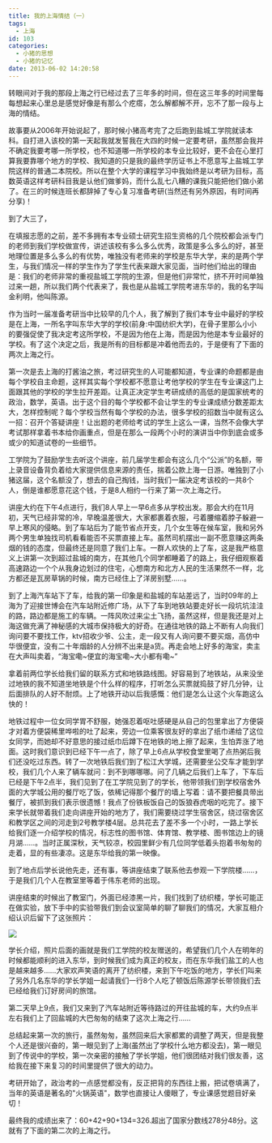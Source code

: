 ```yaml
---
title: 我的上海情结（一）
tags:
  - 上海
id: 103
categories:
  - 小猪的思想
  - 小猪的记忆
date: 2013-06-02 14:20:58
---
```


转眼间对于我的那段上海之行已经过去了三年多的时间，但在这三年多的时间里每每想起来心里总是感觉好像是有那么个疙瘩，怎么解都解不开，忘不了那一段与上海的情结。

故事要从2006年开始说起了，那时候小猪高考完了之后跑到盐城工学院就读本科。自打进入该校的第一天起我就发誓我在大四的时候一定要考研，虽然那会我并不确定我要考哪一所学校，也不知道哪一所学校的本专业比较好，更不会在心里打算我要靠哪个地方的学校、我知道的只是我的最终学历证书上不愿意写上盐城工学院这样的普通二本院校。所以在整个大学的课程学习中我始终是以考研为目标，高数英语这样考研科目我是认他们做爹妈，而什么乱七八糟的课我只能把他们做小弟了。在三的时候连班长都辞掉了专心复习准备考研(当然还有另外原因，有时间再分享)！

到了大三了，

在填报志愿的之前，差不多拥有本专业硕士研究生招生资格的几个院校都会派专门的老师到我们学校做宣传，讲述该校有多么多么优秀，政策是多么多么的好，甚至地理位置是多么多么的有优势，唯独没有老师来的学校是东华大学，来的是两个学生，与我们情况一样的学生作为了学生代表来跟大家见面，当时他们给出的理由是：我们的老师非常的重视盐城工学院的生源，但是他们非常忙，挤不开时间单独过来一趟，所以我们两个代表来了，我也是从盐城工学院考进东华的，我的名字叫金利明，他叫陈源。


作为当时一届准备考研当中比较早的几个人，我了解到了我们本专业中最好的学校是在上海，一所名字叫东华大学的学校(前身:中国纺织大学)，在骨子里那么小小的要强促使了我决定考这所学校，不是因为他在上海，而是因为他是本专业最好的学校。有了这个决定之后，我是所有的目标都是冲着他而去的，于是便有了下面的两次上海之行。

第一次是去上海的打酱油之旅，考过研究生的人可能都知道，专业课的命题都是由每个学校自主命题，这样其实每个学校都不愿意让考他学校的学生在专业课这门上面跟其他的学校的学生拉开差距。让真正决定学生考研成绩的高低的是国家统考的政治，数学，英语。出于这个目的每个学校都不会让学生的专业课成绩分数差距太大，怎样控制呢？每个学校当然有每个学校的办法，很多学校的招数当中就有这么一招：召开个答疑讲座！让出题的老师给考试的学生上这么一课，当然不会像大学考试那样拿着书本给你画重点，但是在那么一段两个小时的演讲当中你到底会或多或少的知道试卷的一些细节。


工学院为了鼓励学生去听这个讲座，前几届学生都会有这么几个&ldquo;公派&rdquo;的名额，带上录音设备背负着给大家提供信息来源的责任，揣着公款上海一日游。唯独到了小猪这届，这个名额没了，想去的自己掏钱，当时我们一届决定考该校的一共8个人，倒是谁都愿意花这个钱，于是8人相约一行来了第一次上海之行。

讲座大约在下午4点进行，我们8人早上一早6点多从学校出发。那会大约在11月初，天气已经非常的冷，早晚温差很大，大家都裹着衣服，弓着腰缩着脖子躲避一早上寒风的侵略。到了车站后为了能节省点开支，几个女生等在候车室，我和另外两个男生单独找司机看看能否不买票直接上车。虽然司机摆出一副不愿意赚这两条烟的钱的态度，但最终还是同意了我们上车。一群人欢快的上了车，这是我严格意义上讲第一次到超过盐城的南方，在其他几个同学都睡着了的路上，我仔细观察着高速路边一个个从我身边划过的住宅，心想南方和北方人民的生活果然不一样，北方都还是瓦房草锅的时候，南方已经住上了洋房别墅&hellip;&hellip;。


到了上海汽车站下了车，给我的第一印象是和盐城的车站差远了，当时09年的上海为了迎接世博会在汽车站附近修广场，从下了车到地铁站要走好长一段坑坑洼洼的路，路边都是施工的车辆。一阵风吹过来尘土飞扬，虽然这样，但是我还是对上海这做充满了神秘感的大城市保持极大的好奇。在通往地铁的路上不断有人向我们询问要不要找工作，ktv招收少爷、公主，走一段又有人询问要不要买烟，高仿中华很便宜，没有二十年烟龄的人分辨不出来是a货。再走会地上好多的海宝，卖主在大声叫卖着，&ldquo;海宝嘞~便宜的海宝嘞~大小都有嘞~&rdquo;


拿着前两位学长给我们留的联系方式和地铁路线图。好容易到了地铁站，从来没坐过地铁的我不知道坐地铁是个什么样的程序，打听怎么买票就捣鼓了好几分钟，让后面排队的人好不耐烦。上了地铁开动以后我感慨：他们是怎么让这个火车跑这么快的！


地铁过程中一位女同学胃不舒服，她强忍着呕吐感硬是从自己的包里拿出了方便袋才对着方便袋稀里哗啦的吐了起来，旁边一位乘客很友好的拿出了纸巾递给了这位女同学，而她却不好意思的接过纸巾后蹲下在地铁的地上擦了起来，生怕弄涨了地面。这时我们意识到已经下午一点了，除了早上6点从学校食堂里喝了点热粥后我们还没吃过东西。转了一次地铁后我们到了松江大学城，还需要坐公交车才能到学校，我们几个人来了辆车就问：到不到哪哪哪。问了几辆之后我们上车了，下车后已经是下午2点半，我们见到了在工学院见到了的学长，他带领我们到学校宿舍外面的大学城公用的餐厅吃了饭，依稀记得那个餐厅的墙上写着：请不要把餐具带出餐厅，被抓到我们表示很遗憾！我点了份铁板饭自己的饭狼吞虎咽的吃完了。接下来学长就带着我们走向讲座开始的地方了，我们需要绕过学生宿舍区，绕过宿舍区和教学区之间的河走到2号教学楼4层。总共花去了差不多一个小时，一路上学长给我们逐一介绍学校的情况，标志性的图书馆、体育馆、教学楼、图书馆边上的镜月湖&hellip;&hellip;。当时正属深秋，天气较凉，校园里鲜少有几位同学低着头抱着书匆匆的走着，显的有些凄凉。这是东华给我的第一映像。


到了地点后学长说他先走，还有事，等讲座结束了联系他去参观一下学院楼&hellip;&hellip;，于是我们几个人在教室里等着于伟东老师的出现。



讲座结束的时候出了教室门，外面已经漆黑一片，我们找到了纺织楼，学长可能正在做实验，放下手中的实验带我们到会议室简单的聊了聊我们的情况，大家互相介绍认识后留下了这张照片：

![](http://www.smallerpig.com/wp-content/plugins/wp-ueditor/ueditor/php/upload/63471370178013.jpg)

学长介绍，照片后面的画就是我们工学院的校友赠送的，希望我们几个人在明年的时候都能顺利的进入东华，到时候我们成为真正的校友，而在东华我们盐工的人也是越来越多&hellip;&hellip;大家欢声笑语的离开了纺织楼，来到下午吃饭的地方，学长们叫来了另外几名东华的学长学姐一起请我们一行8个人吃了顿饭后陈源学长带领我们去已经给我们订好房间的旅馆。

第二天早上9点，我们又来到了汽车站附近等待路过的开往盐城的车，大约9点半左右我们上了回盐城的大巴匆匆的结束了这次上海之行&hellip;&hellip;


总结起来第一次的旅行，虽然匆匆，虽然回来后大家都累的调整了两天，但是我整个人还是很兴奋的，第一眼见到了上海(虽然出了学校什么地方都没去)，第一眼见到了传说中的学校，第一次亲密的接触了学长学姐，他们很团结对我们很友善，这给我在接下来复习的时间里提供了很大的动力。


考研开始了，政治考的一点感觉都没有，反正把背的东西往上搬，把试卷填满了，当年的英语是著名的&quot;火锅英语&quot;，数学也直接让人傻眼了，专业课感觉题目好亲切！


最终我的成绩出来了：60+42+90+134=326.超出了国家分数线278分48分。这就有了下面的第二次的上海之行。

